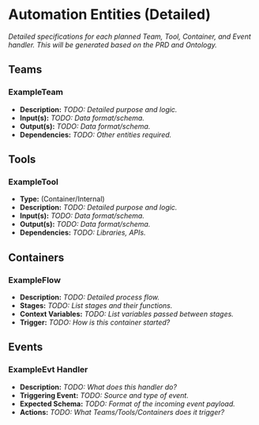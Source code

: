 # Automation Entities (Detailed)

*Detailed specifications for each planned Team, Tool, Container, and Event handler. This will be generated based on the PRD and Ontology.*

## Teams

### ExampleTeam
*   **Description:** *TODO: Detailed purpose and logic.*
*   **Input(s):** *TODO: Data format/schema.*
*   **Output(s):** *TODO: Data format/schema.*
*   **Dependencies:** *TODO: Other entities required.*

## Tools

### ExampleTool
*   **Type:** (Container/Internal)
*   **Description:** *TODO: Detailed purpose and logic.*
*   **Input(s):** *TODO: Data format/schema.*
*   **Output(s):** *TODO: Data format/schema.*
*   **Dependencies:** *TODO: Libraries, APIs.*

## Containers

### ExampleFlow
*   **Description:** *TODO: Detailed process flow.*
*   **Stages:** *TODO: List stages and their functions.*
*   **Context Variables:** *TODO: List variables passed between stages.*
*   **Trigger:** *TODO: How is this container started?*

## Events

### ExampleEvt Handler
*   **Description:** *TODO: What does this handler do?*
*   **Triggering Event:** *TODO: Source and type of event.*
*   **Expected Schema:** *TODO: Format of the incoming event payload.*
*   **Actions:** *TODO: What Teams/Tools/Containers does it trigger?*
